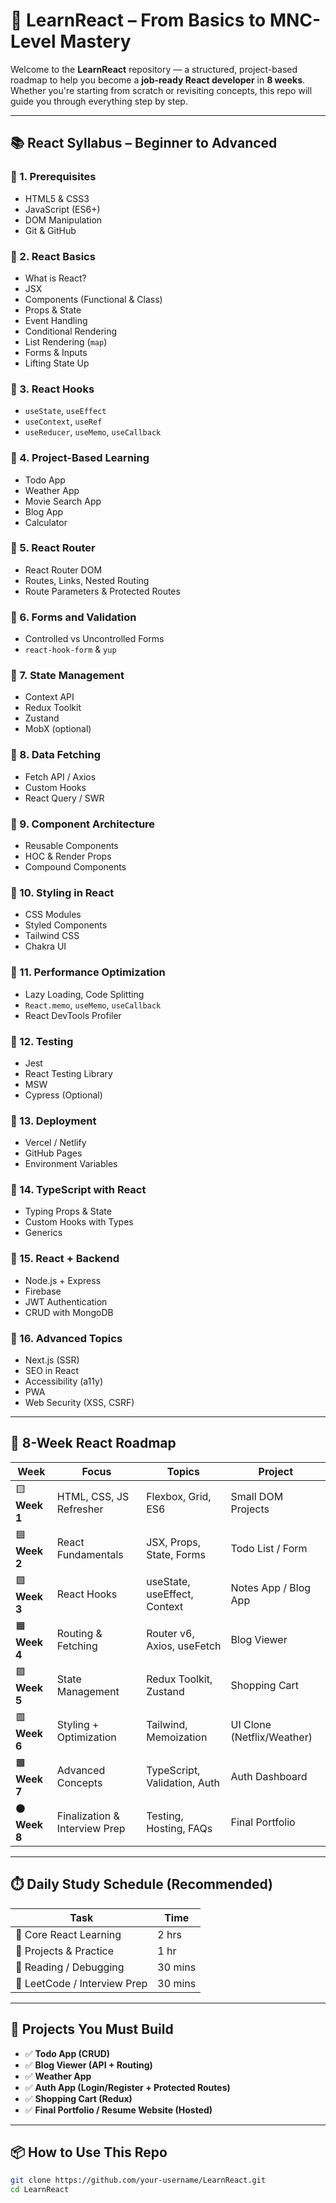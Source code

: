 # 🚀 LearnReact – From Basics to MNC-Level Mastery

Welcome to the **LearnReact** repository — a structured, project-based roadmap to help you become a **job-ready React developer** in **8 weeks**. Whether you're starting from scratch or revisiting concepts, this repo will guide you through everything step by step.

---

## 📚 React Syllabus – Beginner to Advanced

### 🔹 1. Prerequisites
- HTML5 & CSS3
- JavaScript (ES6+)
- DOM Manipulation
- Git & GitHub

### 🔹 2. React Basics
- What is React?
- JSX
- Components (Functional & Class)
- Props & State
- Event Handling
- Conditional Rendering
- List Rendering (`map`)
- Forms & Inputs
- Lifting State Up

### 🔹 3. React Hooks
- `useState`, `useEffect`
- `useContext`, `useRef`
- `useReducer`, `useMemo`, `useCallback`

### 🔹 4. Project-Based Learning
- Todo App
- Weather App
- Movie Search App
- Blog App
- Calculator

### 🔹 5. React Router
- React Router DOM
- Routes, Links, Nested Routing
- Route Parameters & Protected Routes

### 🔹 6. Forms and Validation
- Controlled vs Uncontrolled Forms
- `react-hook-form` & `yup`

### 🔹 7. State Management
- Context API
- Redux Toolkit
- Zustand
- MobX (optional)

### 🔹 8. Data Fetching
- Fetch API / Axios
- Custom Hooks
- React Query / SWR

### 🔹 9. Component Architecture
- Reusable Components
- HOC & Render Props
- Compound Components

### 🔹 10. Styling in React
- CSS Modules
- Styled Components
- Tailwind CSS
- Chakra UI

### 🔹 11. Performance Optimization
- Lazy Loading, Code Splitting
- `React.memo`, `useMemo`, `useCallback`
- React DevTools Profiler

### 🔹 12. Testing
- Jest
- React Testing Library
- MSW
- Cypress (Optional)

### 🔹 13. Deployment
- Vercel / Netlify
- GitHub Pages
- Environment Variables

### 🔹 14. TypeScript with React
- Typing Props & State
- Custom Hooks with Types
- Generics

### 🔹 15. React + Backend
- Node.js + Express
- Firebase
- JWT Authentication
- CRUD with MongoDB

### 🔹 16. Advanced Topics
- Next.js (SSR)
- SEO in React
- Accessibility (a11y)
- PWA
- Web Security (XSS, CSRF)

---

## 📅 8-Week React Roadmap

| Week | Focus | Topics | Project |
|------|-------|--------|---------|
| 🟨 **Week 1** | HTML, CSS, JS Refresher | Flexbox, Grid, ES6 | Small DOM Projects |
| 🟦 **Week 2** | React Fundamentals | JSX, Props, State, Forms | Todo List / Form |
| 🟩 **Week 3** | React Hooks | useState, useEffect, Context | Notes App / Blog App |
| 🟧 **Week 4** | Routing & Fetching | Router v6, Axios, useFetch | Blog Viewer |
| 🟪 **Week 5** | State Management | Redux Toolkit, Zustand | Shopping Cart |
| 🟥 **Week 6** | Styling + Optimization | Tailwind, Memoization | UI Clone (Netflix/Weather) |
| 🟫 **Week 7** | Advanced Concepts | TypeScript, Validation, Auth | Auth Dashboard |
| ⚫ **Week 8** | Finalization & Interview Prep | Testing, Hosting, FAQs | Final Portfolio |

---

## ⏱️ Daily Study Schedule (Recommended)

| Task | Time |
|------|------|
| 📘 Core React Learning | 2 hrs |
| 🔨 Projects & Practice | 1 hr |
| 🧠 Reading / Debugging | 30 mins |
| 🧩 LeetCode / Interview Prep | 30 mins |

---

## 🔨 Projects You Must Build

- ✅ **Todo App (CRUD)**
- ✅ **Blog Viewer (API + Routing)**
- ✅ **Weather App**
- ✅ **Auth App (Login/Register + Protected Routes)**
- ✅ **Shopping Cart (Redux)**
- ✅ **Final Portfolio / Resume Website (Hosted)**

---

## 📦 How to Use This Repo

```bash
git clone https://github.com/your-username/LearnReact.git
cd LearnReact
